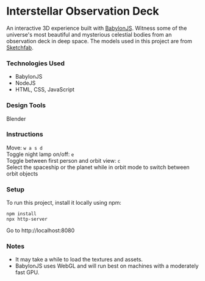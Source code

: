 # Interstellar Observation Deck
An interactive 3D experience built with [BabylonJS](https://www.babylonjs.com/). Witness some of the universe's most beautiful and mysterious celestial bodies from an observation deck in deep space. The models used in this project are from [Sketchfab](https://sketchfab.com/).

### Technologies Used
* BabylonJS
* NodeJS
* HTML, CSS, JavaScript

### Design Tools
Blender

### Instructions
Move: `w a s d`  
Toggle night lamp on/off: `e`  
Toggle between first person and orbit view: `c`  
Select the spaceship or the planet while in orbit mode to switch between orbit objects

### Setup
To run this project, install it locally using npm:  
```
npm install
npx http-server
```

Go to http://localhost:8080

### Notes
* It may take a while to load the textures and assets.
* BabylonJS uses WebGL and will run best on machines with a moderately fast GPU.
